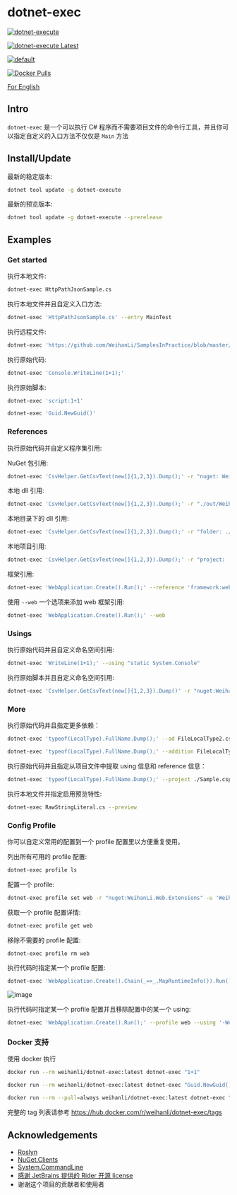 # dotnet-exec

[![dotnet-execute](https://img.shields.io/nuget/v/dotnet-execute)](https://www.nuget.org/packages/dotnet-execute/)

[![dotnet-execute Latest](https://img.shields.io/nuget/vpre/dotnet-execute)](https://www.nuget.org/packages/dotnet-execute/absoluteLatest)

[![default](https://github.com/WeihanLi/dotnet-exec/actions/workflows/dotnetcore.yml/badge.svg)](https://github.com/WeihanLi/dotnet-exec/actions/workflows/dotnetcore.yml)

[![Docker Pulls](https://img.shields.io/docker/pulls/weihanli/dotnet-exec)](https://hub.docker.com/r/weihanli/dotnet-exec)

[For English](./README.md)

## Intro

`dotnet-exec` 是一个可以执行 C# 程序而不需要项目文件的命令行工具，并且你可以指定自定义的入口方法不仅仅是 `Main` 方法

## Install/Update

最新的稳定版本:

```sh
dotnet tool update -g dotnet-execute
```

最新的预览版本:

```sh
dotnet tool update -g dotnet-execute --prerelease
```

## Examples

### Get started

执行本地文件:

``` sh
dotnet-exec HttpPathJsonSample.cs
```

执行本地文件并且自定义入口方法:

``` sh
dotnet-exec 'HttpPathJsonSample.cs' --entry MainTest
```

执行远程文件:

``` sh
dotnet-exec 'https://github.com/WeihanLi/SamplesInPractice/blob/master/net7Sample/Net7Sample/ArgumentExceptionSample.cs'
```

执行原始代码:

``` sh
dotnet-exec 'Console.WriteLine(1+1);'
```

执行原始脚本:

```sh
dotnet-exec 'script:1+1'
```

``` sh
dotnet-exec 'Guid.NewGuid()'
```

### References

执行原始代码并自定义程序集引用:

NuGet 包引用:

``` sh
dotnet-exec 'CsvHelper.GetCsvText(new[]{1,2,3}).Dump();' -r "nuget: WeihanLi.Npoi,2.3.0" -u "WeihanLi.Npoi"
```

本地 dll 引用:

``` sh
dotnet-exec 'CsvHelper.GetCsvText(new[]{1,2,3}).Dump();' -r "./out/WeihanLi.Npoi.dll" -u "WeihanLi.Npoi"
```

本地目录下的 dll 引用:

``` sh
dotnet-exec 'CsvHelper.GetCsvText(new[]{1,2,3}).Dump();' -r "folder: ./out" -u "WeihanLi.Npoi"
```

本地项目引用:

``` sh
dotnet-exec 'CsvHelper.GetCsvText(new[]{1,2,3}).Dump();' -r "project: ./WeihanLi.Npoi.csproj" -u "WeihanLi.Npoi"
```

框架引用:

``` sh
dotnet-exec 'WebApplication.Create().Run();' --reference 'framework:web'
```

使用 `--web` 一个选项来添加 web 框架引用:

``` sh
dotnet-exec 'WebApplication.Create().Run();' --web
```

### Usings

执行原始代码并且自定义命名空间引用:

``` sh
dotnet-exec 'WriteLine(1+1);' --using "static System.Console"
```

执行原始脚本并且自定义命名空间引用:

``` sh
dotnet-exec 'CsvHelper.GetCsvText(new[]{1,2,3}).Dump()' -r "nuget:WeihanLi.Npoi,2.4.2" -u WeihanLi.Npoi
```

### More

执行原始代码并且指定更多依赖：

``` sh
dotnet-exec 'typeof(LocalType).FullName.Dump();' --ad FileLocalType2.cs
```

``` sh
dotnet-exec 'typeof(LocalType).FullName.Dump();' --addition FileLocalType2.cs
```

执行原始代码并且指定从项目文件中提取 using 信息和 reference 信息：

``` sh
dotnet-exec 'typeof(LocalType).FullName.Dump();' --project ./Sample.csproj
```

执行本地文件并指定启用预览特性:

``` sh
dotnet-exec RawStringLiteral.cs --preview
```

### Config Profile

你可以自定义常用的配置到一个 profile 配置里以方便重复使用。

列出所有可用的 profile 配置:

``` sh
dotnet-exec profile ls
```

配置一个 profile:

``` sh
dotnet-exec profile set web -r "nuget:WeihanLi.Web.Extensions" -u 'WeihanLi.Web.Extensions' --web --wide false
```

获取一个 profile 配置详情:

``` sh
dotnet-exec profile get web
```

移除不需要的 profile 配置:

``` sh
dotnet-exec profile rm web
```

执行代码时指定某一个 profile 配置:

``` sh
dotnet-exec 'WebApplication.Create().Chain(_=>_.MapRuntimeInfo()).Run();' --profile web --using 'WeihanLi.Extensions'
```

![image](https://user-images.githubusercontent.com/7604648/205428791-48f0863b-ca9a-4a55-93cd-bb5514845c5d.png)


执行代码时指定某一个 profile 配置并且移除配置中的某一个 using:

``` sh
dotnet-exec 'WebApplication.Create().Run();' --profile web --using '-WeihanLi.Extensions'
```


### Docker 支持

使用 docker 执行

``` sh
docker run --rm weihanli/dotnet-exec:latest dotnet-exec "1+1"
```

``` sh
docker run --rm weihanli/dotnet-exec:latest dotnet-exec "Guid.NewGuid()"
```

``` sh
docker run --rm --pull=always weihanli/dotnet-exec:latest dotnet-exec "ApplicationHelper.RuntimeInfo"
```

完整的 tag 列表请参考 <https://hub.docker.com/r/weihanli/dotnet-exec/tags>

## Acknowledgements

- [Roslyn](https://github.com/dotnet/roslyn)
- [NuGet.Clients](https://github.com/NuGet/NuGet.Client)
- [System.CommandLine](https://github.com/dotnet/command-line-api)
- [感谢 JetBrains 提供的 Rider 开源 license](https://jb.gg/OpenSource?from=dotnet-exec)
- 谢谢这个项目的贡献者和使用者
